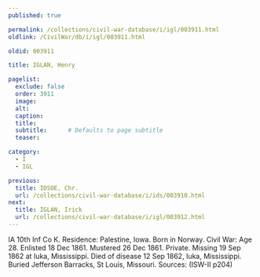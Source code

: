 ```yaml
---
published: true

permalink: /collections/civil-war-database/i/igl/003911.html
oldlink: /CivilWar/db/i/igl/003911.html

oldid: 003911

title: IGLAN, Henry

pagelist:
  exclude: false
  order: 3911
  image: 
  alt:
  caption:
  title:
  subtitle:      # Defaults to page subtitle
  teaser:

category: 
  - I 
  - IGL

previous:
  title: IDSOE, Chr.
  url: /collections/civil-war-database/i/ids/003910.html  
next:
  title: IGLAN, Irick
  url: /collections/civil-war-database/i/igl/003912.html   
---
```

IA 10th Inf Co K. Residence: Palestine, Iowa. Born in Norway. Civil War: Age 28. Enlisted 18 Dec 1861. Mustered 26 Dec 1861. Private. Missing 19 Sep 1862 at Iuka, Mississippi. Died of disease 12 Sep 1862, Iuka, Mississippi. Buried Jefferson Barracks, St Louis, Missouri. Sources: (ISW-II p204)